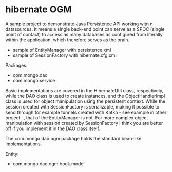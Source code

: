 # hibernate OGM

A sample project to demonstrate Java Persistence API working witn n datasources. It means a single back-end point can serve as a SPOC (single point of contact) to access as many databases as configured from literally within the application, which therefore serves as the brain.

- sample of EntityManager with persistence.xml
- sample of SessionFactory with hibernate.cfg.xml

Packages:
- com.mongo.dao
- com.mongo.service

Basic implementations are covered in the HibernateUtil class, respectively, while the DAO class is used to create instances, and the ObjectHandlerImpl class is used for object manipulation using the persistent context. While the session created with SessionFactory is serializable, making it possible to send through for example tunnels created with Kafka - see example in other project -, that of the EntityManager is not. For more complex object manipulation with session created by SessionFactory I think you are better off if you implement it in the DAO class itself.

The com.mongo.dao.ogm package holds the standard bean-like implementations.

Entity:
- com.mongo.dao.ogm.book.model
